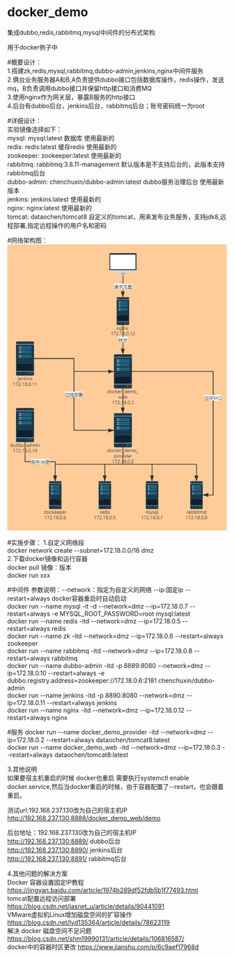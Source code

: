 # docker_demo  
集成dubbo,redis,rabbitmq,mysql中间件的分布式架构

用于docker例子中

#概要设计：  
1.搭建zk,redis,mysql,rabbitmq,dubbo-admin,jenkins,nginx中间件服务  
2.俩台业务服务器A和B,A负责提供dubbo接口包括数据库操作，redis操作，发送mq，B负责调用dubbo接口并保留http接口和消费MQ  
3.使用nginx作为网关层，暴露B服务的http接口  
4.后台有dubbo后台，jenkins后台，rabbitmq后台；账号密码统一为root  

#详细设计：  
实验镜像选择如下：  
mysql: mysql:latest 数据库 使用最新的  
redis: redis:latest 缓存redis 使用最新的  
zookeeper: zookeeper:latest 使用最新的  
rabbitmq: rabbitmq:3.8.11-management  默认版本是不支持后台的，此版本支持rabbitmq后台  
dubbo-admin: chenchuxin/dubbo-admin:latest dubbo服务治理后台 使用最新版本   
jenkins: jenkins:latest 使用最新的  
nginx: nginx:latest 使用最新的  
tomcat: dataochen/tomcat8 自定义的tomcat，用来发布业务服务，支持jdk8,远程部署,指定远程操作的用户名和密码


#网络架构图：  
![image](https://github.com/dataochen/docker_demo/blob/main/doc/%E5%88%86%E5%B8%83%E5%BC%8F%E6%9C%8D%E5%8A%A1%E7%BD%91%E7%BB%9C%E6%9E%B6%E6%9E%84.png)  

#实施步骤：
1.自定义网络段  
docker network create --subnet=172.18.0.0/16 dmz  
2.下载docker镜像和运行容器  
 docker pull 镜像：版本  
 docker run xxx  
 
#中间件
参数说明：--network：指定为自定义的网络 --ip:固定ip --restart=always docker容器重启时自动启动  
docker run --name mysql -it -d --network=dmz --ip=172.18.0.7 --restart=always -e MYSQL_ROOT_PASSWORD=root mysql:latest  
docker run --name redis -itd --network=dmz --ip=172.18.0.5 --restart=always redis  
docker run --name zk -itd --network=dmz --ip=172.18.0.6 --restart=always zookeeper  
docker run --name rabbitmq -itd --network=dmz --ip=172.18.0.8 --restart=always rabbitmq  
docker run --name dubbo-admin -itd -p 8889:8080 --network=dmz --ip=172.18.0.10 --restart=always  -e dubbo.registry.address=zookeeper://172.18.0.6:2181  chenchuxin/dubbo-admin  
docker run --name jenkins -itd -p 8890:8080 --network=dmz --ip=172.18.0.11 --restart=always jenkins  
docker run --name nginx -itd --network=dmz --ip=172.18.0.12 --restart=always nginx  

#服务
docker run --name docker_demo_provider -itd --network=dmz --ip=172.18.0.2 --restart=always dataochen/tomcat8:latest  
docker run --name docker_demo_web -itd --network=dmz --ip=172.18.0.3 --restart=always dataochen/tomcat8:latest  

3.其他说明  
如果要宿主机重启的时候 docker也重启 需要执行systemctl enable docker.service,然后当docker重启的时候，由于容器配置了--restart，也会跟着重启。

测试url:192.168.237.130改为自己的宿主机IP  
http://192.168.237.130:8888/docker_demo_web/demo  

后台地址：192.168.237.130改为自己的宿主机IP  
http://192.168.237.130:8889/  dubbo后台  
http://192.168.237.130:8890/  jenkins后台  
http://192.168.237.130:8891/  rabbitmq后台  

4.其他问题的解决方案  
Docker 容器设置固定IP教程 https://jingyan.baidu.com/article/1974b289df52fdb5b1f77493.html  
tomcat配置远程访问部署 https://blog.csdn.net/jasnet_u/article/details/90441091  
VMware虚拟机Linux增加磁盘空间的扩容操作 https://blog.csdn.net/lyd135364/article/details/78623119  
解决 docker 磁盘空间不足问题 https://blog.csdn.net/shm19990131/article/details/106816587/  
docker中的容器时区更改 https://www.jianshu.com/p/6c9aef17968d  


